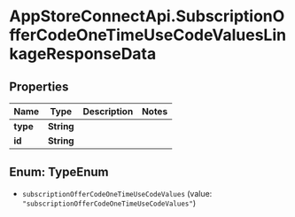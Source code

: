 # AppStoreConnectApi.SubscriptionOfferCodeOneTimeUseCodeValuesLinkageResponseData

## Properties

Name | Type | Description | Notes
------------ | ------------- | ------------- | -------------
**type** | **String** |  | 
**id** | **String** |  | 



## Enum: TypeEnum


* `subscriptionOfferCodeOneTimeUseCodeValues` (value: `"subscriptionOfferCodeOneTimeUseCodeValues"`)




